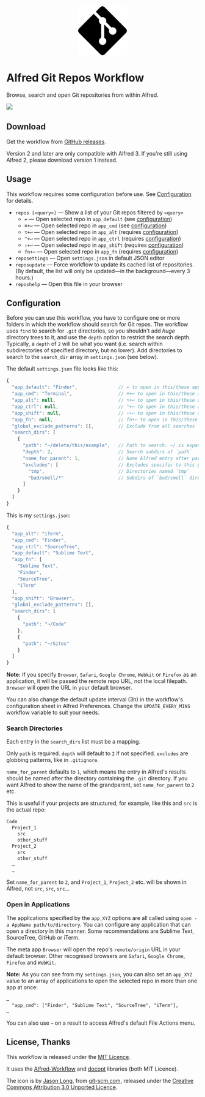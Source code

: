 <div align="center">
  <img src="./src/icon.png" width="128" height="128">
</div>

Alfred Git Repos Workflow
=========================

Browse, search and open Git repositories from within Alfred.

![][demo]


Download
--------

Get the workflow from [GitHub releases][gh-releases].

Version 2 and later are only compatible with Alfred 3. If you're still using Alfred 2, please download version 1 instead.


Usage
-----

This workflow requires some configuration before use. See [Configuration](#configuration) for details.

- `repos [<query>]` — Show a list of your Git repos filtered by `<query>`
	+ `↩` — Open selected repo in `app_default` (see [configuration](#configuration))
	+ `⌘+↩` — Open selected repo in `app_cmd` (see [configuration](#configuration))
	+ `⌥+↩` — Open selected repo in `app_alt` (requires [configuration](#configuration))
	+ `^+↩` — Open selected repo in `app_ctrl` (requires [configuration](#configuration))
	+ `⇧+↩` — Open selected repo in `app_shift` (requires [configuration](#configuration))
	+ `fn+↩` — Open selected repo in `app_fn` (requires [configuration](#configuration))
- `reposettings` — Open `settings.json` in default JSON editor
- `reposupdate` — Force workflow to update its cached list of repositories. (By default, the list will only be updated—in the background—every 3 hours.)
- `reposhelp` — Open this file in your browser


Configuration
-------------

Before you can use this workflow, you have to configure one or more folders in which the workflow should search for Git repos. The workflow uses `find` to search for `.git` directories, so you shouldn't add *huge* directory trees to it, and use the `depth` option to restrict the search depth. Typically, a `depth` of `2` will be what you want (i.e. search within subdirectories of specified directory, but no lower). Add directories to search to the `search_dir` array in `settings.json` (see below).

The default `settings.json` file looks like this:

```javascript
{
  "app_default": "Finder",               // ↩ to open in this/these app(s)
  "app_cmd": "Terminal",                 // ⌘+↩ to open in this/these app(s)
  "app_alt": null,                       // ⌥+↩ to open in this/these app(s)
  "app_ctrl": null,                      // ^+↩ to open in this/these app(s)
  "app_shift": null,                     // ⇧+↩ to open in this/these app(s)
  "app_fn": null,                        // fn+↩ to open in this/these app(s)
  "global_exclude_patterns": [],         // Exclude from all searches
  "search_dirs": [
    {
      "path": "~/delete/this/example",   // Path to search. ~/ is expanded
      "depth": 2,                        // Search subdirs of `path`
      "name_for_parent": 1,              // Name Alfred entry after parent of `.git`. 2 = grandparent of `.git` etc.
      "excludes": [                      // Excludes specific to this path
        "tmp",                           // Directories named `tmp`
        "bad/smell/*"                    // Subdirs of `bad/smell` directory
      ]
    }
  ]
}
```

This is my `settings.json`:

```javascript
{
  "app_alt": "iTerm",
  "app_cmd": "Finder",
  "app_ctrl": "SourceTree",
  "app_default": "Sublime Text",
  "app_fn": [
    "Sublime Text",
    "Finder",
    "SourceTree",
    "iTerm"
  ],
  "app_shift": "Browser",
  "global_exclude_patterns": [],
  "search_dirs": [
    {
      "path": "~/Code"
    },
    {
      "path": "~/Sites"
    }
  ]
}
```

**Note:** If you specify `Browser`, `Safari`, `Google Chrome`, `Webkit` or `Firefox` as an application, it will be passed the remote repo URL, not the local filepath. `Browser` will open the URL in your default browser.

You can also change the default update interval (3h) in the workflow's configuration sheet in Alfred Preferences. Change the `UPDATE_EVERY_MINS` workflow variable to suit your needs.


### Search Directories ###

Each entry in the `search_dirs` list must be a mapping.

Only `path` is required. `depth` will default to `2` if not specified. `excludes` are globbing patterns, like in `.gitignore`.

`name_for_parent` defaults to `1`, which means the entry in Alfred's results should be named after the directory containing the `.git` directory. If you want Alfred to show the name of the grandparent, set `name_for_parent` to `2` etc.

This is useful if your projects are structured, for example, like this and `src` is the actual repo:

```
Code
  Project_1
    src
    other_stuff
  Project_2
    src
    other_stuff
  …
  …
```

Set `name_for_parent` to `2`, and `Project_1`, `Project_2` etc. will be shown in Alfred, not `src`, `src`, `src`…


### Open in Applications ###

The applications specified by the `app_XYZ` options are all called using `open -a AppName path/to/directory`. You can configure any application that can open a directory in this manner. Some recommendations are Sublime Text, SourceTree, GitHub or iTerm.

The meta app `Browser` will open the repo's `remote/origin` URL in your default browser. Other recognised browsers are `Safari`, `Google Chrome`, `Firefox` and `WebKit`.

**Note:** As you can see from my `settings.json`, you can also set an `app_XYZ` value to an array of applications to open the selected repo in more than one app at once:

```
…
  "app_cmd": ["Finder", "Sublime Text", "SourceTree", "iTerm"],
…
```

You can also use `→` on a result to access Alfred's default File Actions menu.


License, Thanks
---------------

This workflow is released under the [MIT Licence][mit].

It uses the [Alfred-Workflow][aw] and [docopt][docopt] libraries (both MIT Licence).

The icon is by [Jason Long][jlong], from [git-scm.com][git], released under the [Creative Commons Attribution 3.0 Unported Licence][cc].


[aw]: https://github.com/deanishe/alfred-workflow
[cc]: http://creativecommons.org/licenses/by/3.0/
[demo]: https://raw.githubusercontent.com/deanishe/alfred-repos/master/demo.gif
[docopt]: http://docopt.org/
[gh-releases]: https://github.com/deanishe/alfred-repos/releases/latest
[git]: http://git-scm.com/downloads/logos
[jlong]: http://twitter.com/jasonlong
[mit]: http://opensource.org/licenses/MIT
[packal]: http://www.packal.org/workflow/git-repos
